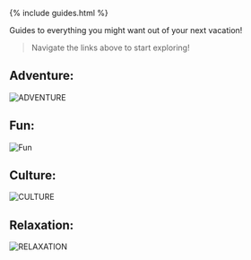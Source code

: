 {% include guides.html %}

Guides to everything you might want out of your next vacation!

> Navigate the links above to start exploring!

## Adventure:
![ADVENTURE](https://images.unsplash.com/photo-1551632811-561732d1e306?ixlib=rb-4.0.3&ixid=MnwxMjA3fDB8MHxzZWFyY2h8Mnx8aGlraW5nfGVufDB8fDB8fA%3D%3D&w=1000&q=80)

## Fun:
![Fun](https://images.squarespace-cdn.com/content/v1/5a8a22c59f8dce86ccc25373/e89b22a7-8fdc-4d63-a4ca-1aaade38fa60/Arcade+Monsters+Lido-2.jpg)

## Culture:
![CULTURE](https://wander-lush.org/wp-content/uploads/2020/12/Cultural-tourism-destinations-Andalusia-CanvaPro.jpg)

## Relaxation:
![RELAXATION](https://travel.home.sndimg.com/content/dam/images/travel/stock/2018/5/2/iStock_Moorea_budget-beaches.jpg.rend.hgtvcom.616.462.suffix/1525279728795.jpeg)